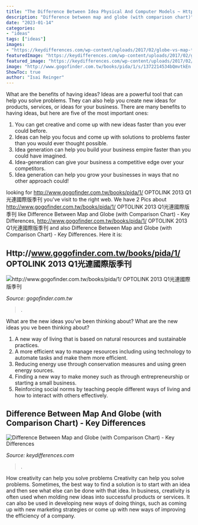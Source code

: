 ```yaml
---
title: "The Difference Between Idea Physical And Computer Models ~ Http://www.gogofinder.com.tw/books/pida/1/ Optolink 2013 Q1光連國際版季刊"
description: "Difference between map and globe (with comparison chart)"
date: "2023-01-14"
categories:
- "ideas"
tags: ["ideas"]
images:
- "https://keydifferences.com/wp-content/uploads/2017/02/globe-vs-map-thumbnail.jpg"
featuredImage: "https://keydifferences.com/wp-content/uploads/2017/02/globe-vs-map-thumbnail.jpg"
featured_image: "https://keydifferences.com/wp-content/uploads/2017/02/globe-vs-map-thumbnail.jpg"
image: "http://www.gogofinder.com.tw/books/pida/1/s/1372214534bQmvtkEn.jpg"
ShowToc: true
author: "Isai Reinger"
---
```



What are the benefits of having ideas?
Ideas are a powerful tool that can help you solve problems. They can also help you create new ideas for products, services, or ideas for your business. There are many benefits to having ideas, but here are five of the most important ones: 
1. You can get creative and come up with new ideas faster than you ever could before. 
2. Ideas can help you focus and come up with solutions to problems faster than you would ever thought possible. 
3. Idea generation can help you build your business empire faster than you could have imagined. 
4. Idea-generation can give your business a competitive edge over your competitors.
5. Idea generation can help you grow your businesses in ways that no other approach could!

	

		
looking for http://www.gogofinder.com.tw/books/pida/1/ OPTOLINK 2013 Q1光連國際版季刊 you've visit to the right web. We have 2 Pics about http://www.gogofinder.com.tw/books/pida/1/ OPTOLINK 2013 Q1光連國際版季刊 like Difference Between Map and Globe (with Comparison Chart) - Key Differences, http://www.gogofinder.com.tw/books/pida/1/ OPTOLINK 2013 Q1光連國際版季刊 and also Difference Between Map and Globe (with Comparison Chart) - Key Differences. Here it is:
		
    
## Http://www.gogofinder.com.tw/books/pida/1/ OPTOLINK 2013 Q1光連國際版季刊

<img loading=lazy src="http://www.gogofinder.com.tw/books/pida/1/s/1372214534bQmvtkEn.jpg" onerror="this.onerror=null;this.src='https://tse1.mm.bing.net/th?id=OIP.99YZFJjeGNH9iREct18KcwHaKf&amp;pid=15.1';" alt="http://www.gogofinder.com.tw/books/pida/1/ OPTOLINK 2013 Q1光連國際版季刊">

_Source: gogofinder.com.tw_

>. 

	

What are the new ideas you’ve been thinking about?
What are the new ideas you ve been thinking about? 

1. A new way of living that is based on natural resources and sustainable practices. 
2. A more efficient way to manage resources including using technology to automate tasks and make them more efficient. 
3. Reducing energy use through conservation measures and using green energy sources. 
4. Finding a new way to make money such as through entrepreneurship or starting a small business. 
5. Reinforcing social norms by teaching people different ways of living and how to interact with others effectively.

    
## Difference Between Map And Globe (with Comparison Chart) - Key Differences

<img loading=lazy src="https://keydifferences.com/wp-content/uploads/2017/02/globe-vs-map-thumbnail.jpg" onerror="this.onerror=null;this.src='https://tse1.mm.bing.net/th?id=OIP.7NMN7xC8DsxabL9jeZj5nQHaDF&amp;pid=15.1';" alt="Difference Between Map and Globe (with Comparison Chart) - Key Differences">

_Source: keydifferences.com_

>. 

	

How creativity can help you solve problems
Creativity can help you solve problems. Sometimes, the best way to find a solution is to start with an idea and then see what else can be done with that idea. In business, creativity is often used when molding new ideas into successful products or services. It can also be used in developing new ways of doing things, such as coming up with new marketing strategies or come up with new ways of improving the efficiency of a company.

